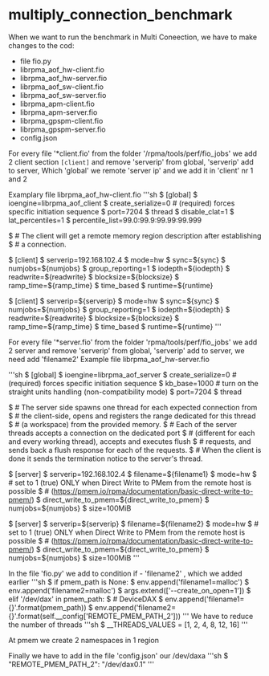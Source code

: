 # multiply_connection_benchmark

When we want to run the benchmark in Multi Coneection, we have to make changes to the cod:
- file fio.py
- librpma_aof_hw-client.fio
- librpma_aof_hw-server.fio
- librpma_aof_sw-client.fio
- librpma_aof_sw-server.fio
- librpma_apm-client.fio
- librpma_apm-server.fio
- librpma_gpspm-client.fio
- librpma_gpspm-server.fio
- config.json
  


For every file '*client.fio' from the folder '/rpma/tools/perf/fio_jobs' we add 2 client section ``[client]`` and remove 'serverip' from global, 'serverip' add to server,
Which 'global' we remote 'server ip' and we add it in  'client' nr 1 and 2

Examplary file librpma_aof_hw-client.fio
'''sh
$ [global]
$ ioengine=librpma_aof_client
$ create_serialize=0 # (required) forces specific initiation sequence
$ port=7204
$ thread
$ disable_clat=1
$ lat_percentiles=1
$ percentile_list=99.0:99.9:99.99:99.999

$ # The client will get a remote memory region description after establishing
$ # a connection.

$ [client]
$ serverip=192.168.102.4
$ mode=hw
$ sync=${sync}
$ numjobs=${numjobs}
$ group_reporting=1
$ iodepth=${iodepth}
$ readwrite=${readwrite}
$ blocksize=${blocksize}
$ ramp_time=${ramp_time}
$ time_based
$ runtime=${runtime}

$ [client]
$ serverip=${serverip}
$ mode=hw
$ sync=${sync}
$ numjobs=${numjobs}
$ group_reporting=1
$ iodepth=${iodepth}
$ readwrite=${readwrite}
$ blocksize=${blocksize}
$ ramp_time=${ramp_time}
$ time_based
$ runtime=${runtime}
'''

For every file  '*server.fio' from the folder 'rpma/tools/perf/fio_jobs' we add 2 server and remove 'serverip' from global, 'serverip' add to server, we need add 'filename2'
Example file librpma_aof_hw-server.fio

'''sh
$ [global]
$ ioengine=librpma_aof_server
$ create_serialize=0 # (required) forces specific initiation sequence
$ kb_base=1000 # turn on the straight units handling (non-compatibility mode)
$ port=7204
$ thread

$ # The server side spawns one thread for each expected connection from
$ # the client-side, opens and registers the range dedicated for this thread
$ # (a workspace) from the provided memory.
$ # Each of the server threads accepts a connection on the dedicated port
$ # (different for each and every working thread), accepts and executes flush
$ # requests, and sends back a flush response for each of the requests.
$ # When the client is done it sends the termination notice to the server's thread.

$ [server]
$ serverip=192.168.102.4
$ filename=${filename1}
$ mode=hw
$ # set to 1 (true) ONLY when Direct Write to PMem from the remote host is possible
$ # (https://pmem.io/rpma/documentation/basic-direct-write-to-pmem/)
$ direct_write_to_pmem=${direct_write_to_pmem}
$ numjobs=${numjobs}
$ size=100MiB

$ [server]
$ serverip=${serverip}
$ filename=${filename2}
$ mode=hw
$ # set to 1 (true) ONLY when Direct Write to PMem from the remote host is possible
$ # (https://pmem.io/rpma/documentation/basic-direct-write-to-pmem/)
$ direct_write_to_pmem=${direct_write_to_pmem}
$ numjobs=${numjobs}
$ size=100MiB
'''

In the file 'fio.py' we add to condition if - 'filename2' , which we added earlier
'''sh
$  if pmem_path is None:
$             env.append('filename1=malloc')
$             env.append('filename2=malloc')
$             args.extend(['--create_on_open=1'])
$         elif '/dev/dax' in pmem_path:
$             # DeviceDAX
$             env.append('filename1={}'.format(pmem_path))
$             env.append('filename2={}'.format(self.__config['REMOTE_PMEM_PATH_2']))
'''
We have to reduce the number of threads 
'''sh
$ __THREADS_VALUES = [1, 2, 4, 8, 12, 16]
'''

At pmem we create 2 namespaces in 1 region

Finally we have to add in the file 'config.json' our /dev/daxa
'''sh
$  "REMOTE_PMEM_PATH_2": "/dev/dax0.1"
'''
